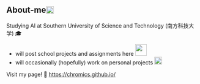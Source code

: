## <div style="display: flex; flex-direction: row; align-items: center;"> About-me <img class="animated-gif" style="vertical-align: middle" src="https://media.giphy.com/media/8lQyyys3SGBoUUxrUp/giphy.gif" width="20" > </div>

Studying AI at Southern University of Science and Technology (南方科技大学) :mortar_board:
- will post school projects and assignments here <img class="animated-gif" src="https://media.giphy.com/media/QNFhOolVeCzPQ2Mx85/giphy.gif" width="30">
- will occasionally (hopefully) work on personal projects <img class="animated-gif" src="https://media.giphy.com/media/heIX5HfWgEYlW/giphy.gif" width="20" >

Visit my page! :bookmark_tabs:
https://chromics.github.io/

